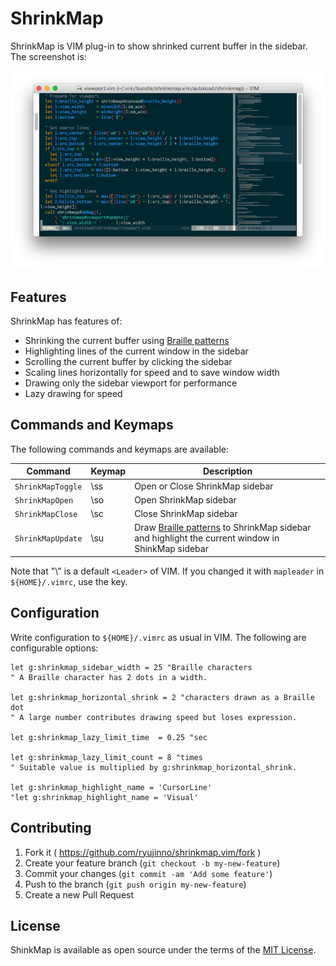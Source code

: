 # ShrinkMap

ShrinkMap is VIM plug-in to show shrinked current buffer in the sidebar.
The screenshot is:

![Screenshot](https://raw.githubusercontent.com/ryujinno/shrinkmap.vim/master/image/shrinkmap.png)

## Features

ShrinkMap has features of:

* Shrinking the current buffer using [Braille patterns](https://en.wikipedia.org/wiki/Braille_Patterns)
* Highlighting lines of the current window in the sidebar
* Scrolling the current buffer by clicking the sidebar
* Scaling lines horizontally for speed and to save window width
* Drawing only the sidebar viewport for performance
* Lazy drawing for speed

## Commands and Keymaps

The following commands and keymaps are available:

| Command           | Keymap | Description                     |
|-------------------|--------|---------------------------------|
| `ShrinkMapToggle` | \\ss   | Open or Close ShrinkMap sidebar |
| `ShrinkMapOpen`   | \\so   | Open ShrinkMap sidebar          |
| `ShrinkMapClose`  | \\sc   | Close ShrinkMap sidebar         |
| `ShrinkMapUpdate` | \\su   | Draw [Braille patterns](https://en.wikipedia.org/wiki/Braille_Patterns) to ShrinkMap sidebar and highlight the current window in ShinkMap sidebar |

Note that "\\" is a default `<Leader>` of VIM.
If you changed it with `mapleader` in `${HOME}/.vimrc`, use the key.

## Configuration

Write configuration to `${HOME}/.vimrc` as usual in VIM.
The following are configurable options:

```VimL
let g:shrinkmap_sidebar_width = 25 "Braille characters
" A Braille character has 2 dots in a width.

let g:shrinkmap_horizontal_shrink = 2 "characters drawn as a Braille dot
" A large number contributes drawing speed but loses expression.

let g:shrinkmap_lazy_limit_time  = 0.25 "sec

let g:shrinkmap_lazy_limit_count = 8 "times
" Suitable value is multiplied by g:shrinkmap_horizontal_shrink.

let g:shrinkmap_highlight_name = 'CursorLine'
"let g:shrinkmap_highlight_name = 'Visual'
```

## Contributing

1. Fork it ( https://github.com/ryujinno/shrinkmap.vim/fork )
2. Create your feature branch (`git checkout -b my-new-feature`)
3. Commit your changes (`git commit -am 'Add some feature'`)
4. Push to the branch (`git push origin my-new-feature`)
5. Create a new Pull Request

## License

ShinkMap is available as open source under the terms of the [MIT License](http://opensource.org/licenses/MIT).
